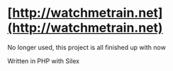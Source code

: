 # [http://watchmetrain.net](http://watchmetrain.net)

No longer used, this project is all finished up with now

Written in PHP with Silex
